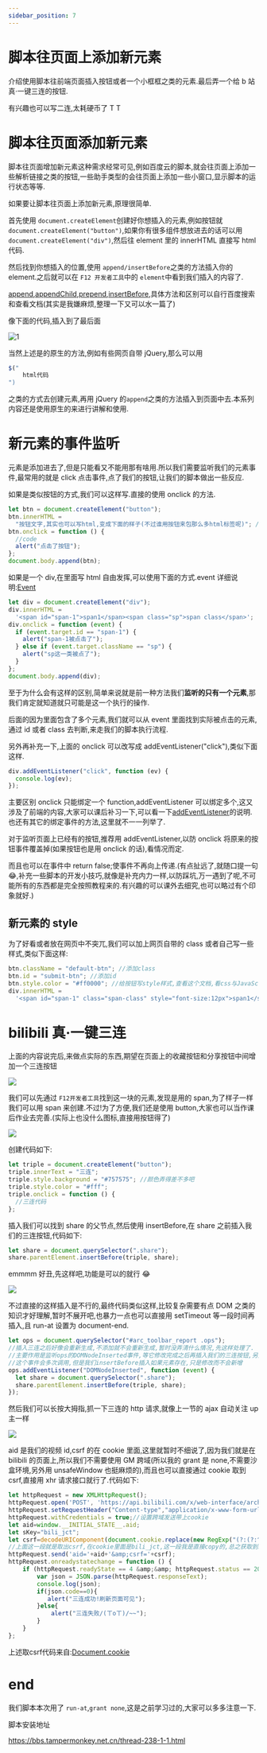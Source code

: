 ```yaml
---
sidebar_position: 7
---
```


# 脚本往页面上添加新元素

介绍使用脚本往前端页面插入按钮或者一个小框框之类的元素.最后弄一个给 b 站真·一键三连的按钮.

有兴趣也可以写二连,太耗硬币了 T T

# 脚本往页面添加新元素

脚本往页面增加新元素这种需求经常可见,例如百度云的脚本,就会往页面上添加一些解析链接之类的按钮,一些助手类型的会往页面上添加一些小窗口,显示脚本的运行状态等等.

如果要让脚本往页面上添加新元素,原理很简单.

首先使用 `document.createElement`创建好你想插入的元素,例如按钮就` document.createElement("button")`,如果你有很多组件想放进去的话可以用 `document.createElement("div")`,然后往 element 里的 innerHTML 直接写 html 代码.

然后找到你想插入的位置,使用 `append/insertBefore`之类的方法插入你的 element.之后就可以在 `F12 开发者工具`中的 `element`中看到我们插入的内容了.

[append](https://developer.mozilla.org/zh-CN/docs/Web/API/ParentNode/append),[appendChild](https://developer.mozilla.org/zh-CN/docs/Web/API/Node/appendChild),[prepend](https://developer.mozilla.org/zh-CN/docs/Web/API/ParentNode/prepend),[insertBefore](https://developer.mozilla.org/zh-CN/docs/Web/API/Node/insertBefore),具体方法和区别可以自行百度搜索和查看文档(其实是我嫌麻烦,整理一下又可以水一篇了)

像下面的代码,插入到了最后面

![1](./img/07/1.png)

当然上述是的原生的方法,例如有些网页自带 jQuery,那么可以用

```js
$("
    html代码
")
```

之类的方式去创建元素,再用 jQuery 的`append`之类的方法插入到页面中去.本系列内容还是使用原生的来进行讲解和使用.

# 新元素的事件监听

元素是添加进去了,但是只能看又不能用那有啥用.所以我们需要监听我们的元素事件,最常用的就是 click 点击事件,点了我们的按钮,让我们的脚本做出一些反应.

如果是类似按钮的方式,我们可以这样写.直接的使用 onclick 的方法.

```js
let btn = document.createElement("button");
btn.innerHTML =
  "按钮文字,其实也可以写html,变成下面的样子(不过谁用按钮来包那么多html标签呢)"; //innerText也可以,区别是innerText不会解析html
btn.onclick = function () {
  //code
  alert("点击了按钮");
};
document.body.append(btn);
```

如果是一个 div,在里面写 html 自由发挥,可以使用下面的方式.event 详细说明:[Event](https://developer.mozilla.org/zh-CN/docs/Web/API/Event)

```js
let div = document.createElement("div");
div.innerHTML =
  '<span id="span-1">span1</span><span class="sp">span class</span>';
div.onclick = function (event) {
  if (event.target.id == "span-1") {
    alert("span-1被点击了");
  } else if (event.target.className == "sp") {
    alert("sp这一类被点了");
  }
};
document.body.append(div);
```

至于为什么会有这样的区别,简单来说就是前一种方法我们**监听的只有一个元素**,那我们肯定就知道就只可能是这一个执行的操作.

后面的因为里面包含了多个元素,我们就可以从 event 里面找到实际被点击的元素,通过 id 或者 class 去判断,来走我们的脚本执行流程.

另外再补充一下,上面的 onclick 可以改写成 addEventListener("click"),类似下面这样.

```js
div.addEventListener("click", function (ev) {
  console.log(ev);
});
```

主要区别 onclick 只能绑定一个 function,addEventListener 可以绑定多个,这又涉及了前端的内容,大家可以课后补习一下,可以看一下[addEventListener](https://developer.mozilla.org/zh-CN/docs/Web/API/EventTarget/addEventListener)的说明.也还有其它的绑定事件的方法,这里就不一一列举了.

对于监听页面上已经有的按钮,推荐用 addEventListener,以防 onclick 将原来的按钮事件覆盖掉(如果按钮也是用 onclick 的话),看情况而定.

而且也可以在事件中 return false;使事件不再向上传递.(有点扯远了,就随口提一句 😂,补充一些脚本的开发小技巧,就像是补充内力一样,以防踩坑,万一遇到了呢,不可能所有的东西都是完全按照教程来的.有兴趣的可以课外去细究,也可以略过有个印象就好.)

## 新元素的 style

为了好看或者放在网页中不突兀,我们可以加上网页自带的 class 或者自己写一些样式,类似下面这样:

```js
btn.className = "default-btn"; //添加class
btn.id = "submit-btn"; //添加id
btn.style.color = "#ff0000"; //给按钮写style样式,查看这个文档,看css与JavaScript的对应:https://developer.mozilla.org/en-US/docs/Web/CSS/CSS_Properties_Reference
div.innerHTML =
  '<span id="span-1" class="span-class" style="font-size:12px">span1</span><span class="sp" style="color:red">span class</span>'; //在html里写style
```

# bilibili 真·一键三连

上面的内容说完后,来做点实际的东西,期望在页面上的收藏按钮和分享按钮中间增加一个三连按钮

![](./img/07/2.png)

我们可以先通过 `F12开发者工具`找到这一块的元素,发现是用的 span,为了样子一样我们可以用 span 来创建.不过!为了方便,我们还是使用 button,大家也可以当作课后作业去完善.(实际上也没什么图标,直接用按钮得了)

![](./img/07/3.png)

创建代码如下:

```js
let triple = document.createElement("button");
triple.innerText = "三连";
triple.style.background = "#757575"; //颜色弄得差不多吧
triple.style.color = "#fff";
triple.onclick = function () {
  //三连代码
};
```

插入我们可以找到 share 的父节点,然后使用 insertBefore,在 share 之前插入我们的三连按钮,代码如下:

```js
let share = document.querySelector(".share");
share.parentElement.insertBefore(triple, share);
```

emmmm 好丑,先这样吧,功能是可以的就行 😂

![](./img/07/4.png)

不过直接的这样插入是不行的,最终代码类似这样,比较复杂需要有点 DOM 之类的知识才好理解,暂时不展开吧,也暴力一点也可以直接用 setTimeout 等一段时间再插入,且 run-at 设置为 document-end.

```js
let ops = document.querySelector("#arc_toolbar_report .ops");
//插入三连之后好像会重新生成,不添加就不会重新生成,暂时没弄清什么情况,先这样处理了.
//主要作用是监听ops的DOMNodeInserted事件,等它修改完成之后再插入我们的三连按钮,另外注意run-at是document-end,要等待ops生成之后再监听,不然query返回null会报错
//这个事件会多次调用,但是我们insertBefore插入如果元素存在,只是修改而不会新增
ops.addEventListener("DOMNodeInserted", function (event) {
  let share = document.querySelector(".share");
  share.parentElement.insertBefore(triple, share);
});
```

然后我们可以长按大拇指,抓一下三连的 http 请求,就像上一节的 ajax 自动关注 up 主一样

![](./img/07/5.png)

aid 是我们的视频 id,csrf 的在 cookie 里面,这里就暂时不细说了,因为我们就是在 bilibili 的页面上,所以我们不需要使用 GM 跨域(所以我的 grant 是 none,不需要沙盒环境,另外用 unsafeWindow 也挺麻烦的),而且也可以直接通过 cookie 取到 csrf,直接用 xhr 请求接口就行了.代码如下:

```js
let httpRequest = new XMLHttpRequest();
httpRequest.open('POST', 'https://api.bilibili.com/x/web-interface/archive/like/triple');
httpRequest.setRequestHeader("Content-type","application/x-www-form-urlencoded");
httpRequest.withCredentials = true;//设置跨域发送带上cookie
let aid=window.__INITIAL_STATE__.aid;
let sKey="bili_jct";
let csrf=decodeURIComponent(document.cookie.replace(new RegExp("(?:(?:^|.*;)\\s*" + encodeURIComponent(sKey).replace(/[-.+*]/g, "\\$&amp;") + "\\s*\\=\\s*([^;]*).*$)|^.*$"), "$1")) || null;
//上面这一段就是取出csrf,在cookie里面是bili_jct,这一段我是直接copy的,总之获取到就好了啦
httpRequest.send('aid='+aid+'&amp;csrf='+csrf);
httpRequest.onreadystatechange = function () {
    if (httpRequest.readyState == 4 &amp;&amp; httpRequest.status == 200) {
        var json = JSON.parse(httpRequest.responseText);
        console.log(json);
        if(json.code==0){
           alert("三连成功!刷新页面可见");
        }else{
            alert("三连失败/(ㄒoㄒ)/~~");
        }
    }
};
```

上述取csrf代码来自:[Document.cookie](https://developer.mozilla.org/zh-CN/docs/Web/API/Document/cookie%E4%B8%80%E4%B8%AA%E5%B0%8F%E6%A1%86%E6%9E%B6%EF%BC%9A%E4%B8%80%E4%B8%AA%E5%AE%8C%E6%95%B4%E6%94%AF%E6%8C%81unicode%E7%9As%84cookie%E8%AF%BB%E5%8F%96%E5%86%99%E5%85%A5%E5%99%A8)

# end

我们脚本本次用了 `run-at`,`grant none`,这是之前学习过的,大家可以多多注意一下.

脚本安装地址

https://bbs.tampermonkey.net.cn/thread-238-1-1.html
